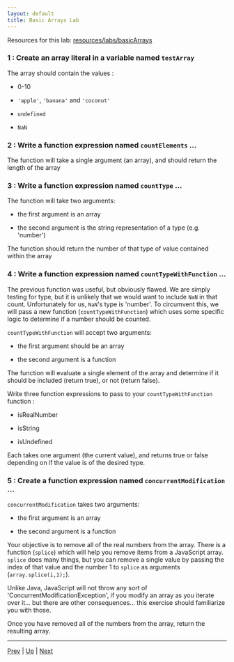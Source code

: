 ```yaml
---
layout: default
title: Basic Arrays Lab
---
```


Resources for this lab: [resources/labs/basicArrays](resources/labs/basicArrays)

### 1 : Create an array literal in a variable named `testArray`  

The array should contain the values :

* 0-10

* `'apple'`, `'banana'` and `'coconut'`

* `undefined`

* `NaN`

### 2 : Write a function expression named `countElements` ...  

The function will take a single argument (an array), and should return the
length of the array

### 3 : Write a function expression named `countType` ...  

The function will take two arguments:  

* the first argument is an array

* the second argument is the string representation of a type (e.g. 'number')

The function should return the number of that type of value contained within the
array

### 4 : Write a function expression named `countTypeWithFunction` ...  

The previous function was useful, but obviously flawed. We are simply testing for
type, but it is unlikely that we would want to include `NaN` in that count.
Unfortunately for us, `NaN`'s type is 'number'. To circumvent this, we will pass
a new function (`countTypeWithFunction`) which uses some specific logic to determine if a number should be counted.

`countTypeWithFunction` will accept two arguments:  

* the first argument should be an array

* the second argument is a function

The function will evaluate a single element of the array and determine if it
should be included (return true), or not (return false).  

Write three function expressions to pass to your `countTypeWithFunction` function :  

* isRealNumber

* isString

* isUndefined

Each takes one argument (the current value), and returns true or false depending
on if the value is of the desired type.

### 5 : Create a function expression named `concurrentModification` ...  

`concurrentModification` takes two arguments:  

* the first argument is an array

* the second argument is a function

Your objective is to remove all of the real numbers from the array. There is a
function (`splice`) which will help you remove items from a JavaScript array. `splice`
does many things, but you can remove a single value by passing the index
of that value and the number 1 to `splice` as arguments (`array.splice(i,1);`).  

Unlike Java, JavaScript will not throw any sort of 'ConcurrentModificationException',
if you modify an array as you iterate over it... but there are other consequences...
this exercise should familiarize you with those.  

Once you have removed all of the numbers from the array, return the resulting
array.

<hr>

[Prev](isItAnArray.md) | [Up](README.md) | [Next](splitJoinSliceSplice.md)


